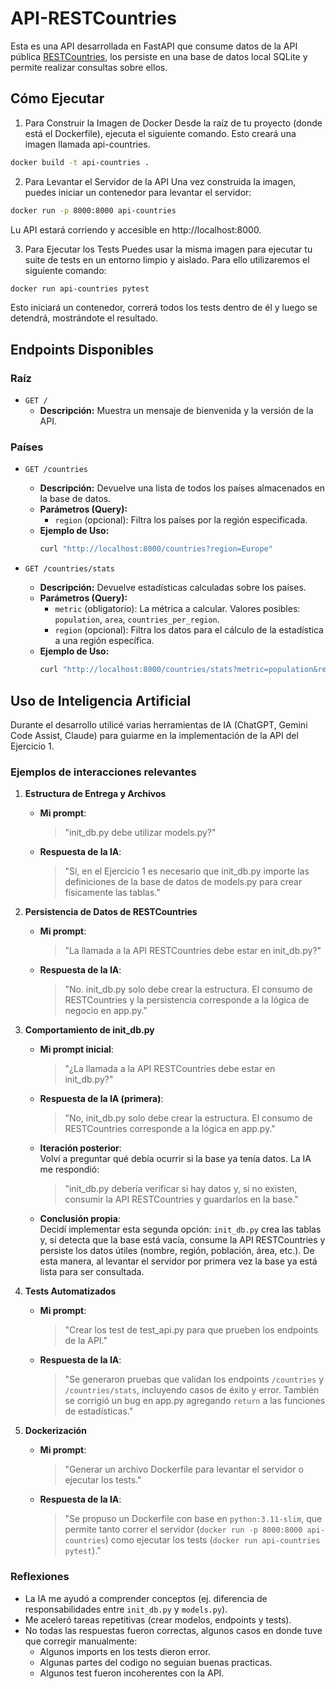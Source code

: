 # API-RESTCountries

Esta es una API desarrollada en FastAPI que consume datos de la API pública [RESTCountries](https://restcountries.com/), los persiste en una base de datos local SQLite y permite realizar consultas sobre ellos.

## Cómo Ejecutar

1. Para Construir la Imagen de Docker
Desde la raíz de tu proyecto (donde está el Dockerfile), ejecuta el siguiente comando. Esto creará una imagen llamada api-countries.
```bash
docker build -t api-countries .
```

2. Para Levantar el Servidor de la API
Una vez construida la imagen, puedes iniciar un contenedor para levantar el servidor:
```bash
docker run -p 8000:8000 api-countries
```
Lu API estará corriendo y accesible en http://localhost:8000. 

3. Para Ejecutar los Tests
Puedes usar la misma imagen para ejecutar tu suite de tests en un entorno limpio y aislado. Para ello utilizaremos el siguiente comando:
```bash
docker run api-countries pytest
```
Esto iniciará un contenedor, correrá todos los tests dentro de él y luego se detendrá, mostrándote el resultado.

## Endpoints Disponibles

### Raíz

*   `GET /`
    *   **Descripción:** Muestra un mensaje de bienvenida y la versión de la API.

### Países

*   `GET /countries`
    *   **Descripción:** Devuelve una lista de todos los países almacenados en la base de datos.
    *   **Parámetros (Query):**
        *   `region` (opcional): Filtra los países por la región especificada.
    *   **Ejemplo de Uso:**
        ```bash
        curl "http://localhost:8000/countries?region=Europe"
        ```

*   `GET /countries/stats`
    *   **Descripción:** Devuelve estadísticas calculadas sobre los países.
    *   **Parámetros (Query):**
        *   `metric` (obligatorio): La métrica a calcular. Valores posibles: `population`, `area`, `countries_per_region`.
        *   `region` (opcional): Filtra los datos para el cálculo de la estadística a una región específica.
    *   **Ejemplo de Uso:**
        ```bash
        curl "http://localhost:8000/countries/stats?metric=population&region=Americas"
        ```

## Uso de Inteligencia Artificial

Durante el desarrollo utilicé varias herramientas de IA (ChatGPT, Gemini Code Assist, Claude) para guiarme en la implementación de la API del Ejercicio 1.

### Ejemplos de interacciones relevantes

1. **Estructura de Entrega y Archivos**
   - **Mi prompt**:  
     > "init_db.py debe utilizar models.py?"  
   - **Respuesta de la IA**:  
     > "Sí, en el Ejercicio 1 es necesario que init_db.py importe las definiciones de la base de datos de models.py para crear físicamente las tablas."

2. **Persistencia de Datos de RESTCountries**
   - **Mi prompt**:  
     > "La llamada a la API RESTCountries debe estar en init_db.py?"  
   - **Respuesta de la IA**:  
     > "No. init_db.py solo debe crear la estructura. El consumo de RESTCountries y la persistencia corresponde a la lógica de negocio en app.py."

3. **Comportamiento de init_db.py**
   - **Mi prompt inicial**:  
     > "¿La llamada a la API RESTCountries debe estar en init_db.py?"  
   - **Respuesta de la IA (primera)**:  
     > "No, init_db.py solo debe crear la estructura. El consumo de RESTCountries corresponde a la lógica en app.py."  

   - **Iteración posterior**:  
     Volví a preguntar qué debía ocurrir si la base ya tenía datos. La IA me respondió:  
     > "init_db.py debería verificar si hay datos y, si no existen, consumir la API RESTCountries y guardarlos en la base."  

   - **Conclusión propia**:  
     Decidí implementar esta segunda opción: `init_db.py` crea las tablas y, si detecta que la base está vacía, consume la API RESTCountries y persiste los datos útiles (nombre, región, población, área, etc.). De esta manera, al levantar el servidor por primera vez la base ya está lista para ser consultada.

4. **Tests Automatizados**
   - **Mi prompt**:  
     > "Crear los test de test_api.py para que prueben los endpoints de la API."  
   - **Respuesta de la IA**:  
     > "Se generaron pruebas que validan los endpoints `/countries` y `/countries/stats`, incluyendo casos de éxito y error. También se corrigió un bug en app.py agregando `return` a las funciones de estadísticas."

5. **Dockerización**
   - **Mi prompt**:  
     > "Generar un archivo Dockerfile para levantar el servidor o ejecutar los tests."  
   - **Respuesta de la IA**:  
     > "Se propuso un Dockerfile con base en `python:3.11-slim`, que permite tanto correr el servidor (`docker run -p 8000:8000 api-countries`) como ejecutar los tests (`docker run api-countries pytest`)."

### Reflexiones
- La IA me ayudó a comprender conceptos (ej. diferencia de responsabilidades entre `init_db.py` y `models.py`).  
- Me aceleró tareas repetitivas (crear modelos, endpoints y tests).  
- No todas las respuestas fueron correctas, algunos casos en donde tuve que corregir manualmente: 
    - Algunos imports en los tests dieron error.  
    - Algunas partes del codigo no seguian buenas practicas. 
    - Algunos test fueron incoherentes con la API. 

